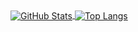 <a href="https://github.com/monellz">
  <img align="center" alt="GitHub Stats" src="https://github-readme-stats.vercel.app/api?theme=radical&username=monellz&show_icons=true&include_all_commits=true" />
</a>
<a href="https://github.com/monellz">
  <img align="center" alt="Top Langs" src="https://github-readme-stats.vercel.app/api/top-langs/?theme=radical&username=monellz&layout=compact" />
</a>
